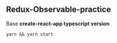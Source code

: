 ## Redux-Observable-practice

Base **create-react-app typescript version**

```
yarn && yarn start
```

